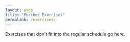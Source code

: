 ```yaml
---
layout: page
title: "Further Exercises"
permalink: /exercises/
---
```

Exercises that don't fit into the regular schedule go here. 
